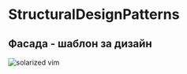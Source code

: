 # StructuralDesignPatterns

## Фасада - шаблон за дизайн

![solarized vim](https://github.com/altercation/solarized/raw/master/img/solarized-vim.png)

